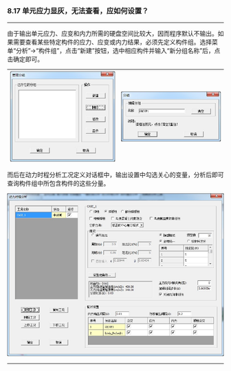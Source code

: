 ﻿### 8.17  单元应力显灰，无法查看，应如何设置？
---

由于输出单元应力、应变和内力所需的硬盘空间比较大，因而程序默认不输出。如果需要查看某些特定构件的应力、应变或内力结果，必须先定义构件组。选择菜单“分析”→“构件组”，点击“新建”按钮，选中相应构件并输入“新分组名称”后，点击确定即可。

![](.\image\8.17-1.jpg) | ![](.\image\8.17-2.jpg)
-|-

而后在动力时程分析工况定义对话框中，输出设置中勾选关心的变量，分析后即可查询构件组中所包含构件的这些分量。

![](.\image\8.17-3.jpg)

---
